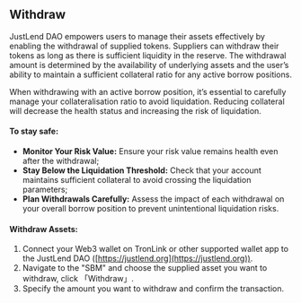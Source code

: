## **Withdraw**
JustLend DAO empowers users to manage their assets effectively by enabling the withdrawal of supplied tokens. Suppliers can withdraw their tokens as long as there is sufficient liquidity in the reserve. The withdrawal amount is determined by the availability of underlying assets and the user’s ability to maintain a sufficient collateral ratio for any active borrow positions.

When withdrawing with an active borrow position, it’s essential to carefully manage your collateralisation ratio to avoid liquidation. Reducing collateral will decrease the health status and increasing the risk of liquidation.

#### To stay safe:
* **Monitor Your Risk Value:** Ensure your risk value remains health even after the withdrawal;
* **Stay Below the Liquidation Threshold:** Check that your account maintains sufficient collateral to avoid crossing the liquidation parameters;
* **Plan Withdrawals Carefully:** Assess the impact of each withdrawal on your overall borrow position to prevent unintentional liquidation risks.

#### Withdraw Assets:
1. Connect your Web3 wallet on TronLink or other supported wallet app to the JustLend DAO ([https://justlend.org](https://justlend.org)).
2. Navigate to the "SBM" and choose the supplied asset you want to withdraw, click 「Withdraw」.
3. Specify the amount you want to withdraw and confirm the transaction.
